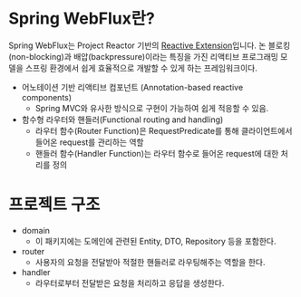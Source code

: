 # Spring WebFlux란?
Spring WebFlux는 Project Reactor 기반의 [Reactive Extension](ReactiveX/ReactiveX.md)입니다.
논 블로킹(non-blocking)과 배압(backpressure)이라는 특징을 가진 리액티브 프로그래밍 모델을 스프링 환경에서 쉽게 효율적으로 개발할 수 있게 하는 프레임워크이다.
- 어노테이션 기반 리액티브 컴포넌트 (Annotation-based reactive components)
    - Spring MVC와 유사한 방식으로 구현이 가능하여 쉽게 적응할 수 있음.
- 함수형 라우터와 핸들러(Functional routing and handling)
    - 라우터 함수(Router Function)은 RequestPredicate를 통해 클라이언트에서 들어온 request를 관리하는 역할
    - 핸들러 함수(Handler Function)는 라우터 함수로 들어온 request에 대한 처리를 정의

# 프로젝트 구조
- domain
    - 이 패키지에는 도메인에 관련된 Entity, DTO, Repository 등을 포함한다.
- router
    - 사용자의 요청을 전달받아 적절한 핸들러로 라우팅해주는 역할을 한다.
- handler
    - 라우터로부터 전달받은 요청을 처리하고 응답을 생성한다.
